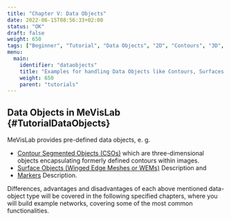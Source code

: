 ```yaml
---
title: "Chapter V: Data Objects"
date: 2022-06-15T08:56:33+02:00
status: "OK"
draft: false
weight: 650
tags: ["Beginner", "Tutorial", "Data Objects", "2D", "Contours", "3D", "Surfaces"]
menu: 
  main:
    identifier: "dataobjects"
    title: "Examples for handling Data Objects like Contours, Surfaces and Markers in MeVisLab."
    weight: 650
    parent: "tutorials"
---
```

## Data Objects in MeVisLab {#TutorialDataObjects}

MeVisLab provides pre-defined data objects, e. g.
* [Contour Segmented Objects (CSOs)](/tutorials/dataobjects/contours/contour-objects) which are three-dimensional objects encapsulating formerly defined contours within images.
* [Surface Objects (Winged Edge Meshes or WEMs)](/tutorials/dataobjects/surfaces/surfaceobjects) 
  Description
and
* [Markers](/tutorials/dataobjects/markers/markers)
  Description.

Differences, advantages and disadvantages of each above mentioned data-object type will be covered in the following specified chapters, where you will build example networks, covering some of the most common functionalities. 
